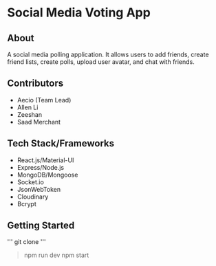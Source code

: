 # Social Media Voting App

## About
A social media polling application. It allows users to add friends, create friend lists, create polls, upload user avatar, and chat with friends.

## Contributors
- Aecio (Team Lead)
- Allen Li
- Zeeshan 
- Saad Merchant 

## Tech Stack/Frameworks
- React.js/Material-UI
- Express/Node.js
- MongoDB/Mongoose
- Socket.io
- JsonWebToken
- Cloudinary
- Bcrypt

## Getting Started
''' git clone ''' 
> npm run dev
> npm start
